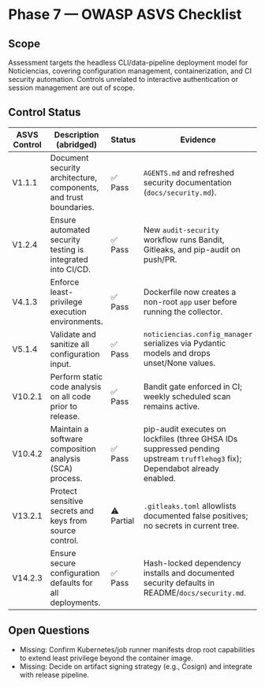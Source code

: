 # Phase 7 — OWASP ASVS Checklist

## Scope
Assessment targets the headless CLI/data-pipeline deployment model for Noticiencias, covering configuration management, containerization, and CI security automation. Controls unrelated to interactive authentication or session management are out of scope.

## Control Status
| ASVS Control | Description (abridged) | Status | Evidence | Follow-up |
| --- | --- | --- | --- | --- |
| V1.1.1 | Document security architecture, components, and trust boundaries. | ✅ Pass | `AGENTS.md` and refreshed security documentation (`docs/security.md`). | Keep diagrams updated when new pipeline stages ship. |
| V1.2.4 | Ensure automated security testing is integrated into CI/CD. | ✅ Pass | New `audit-security` workflow runs Bandit, Gitleaks, and pip-audit on push/PR. | Monitor runtime to keep job under 5 minutes. |
| V4.1.3 | Enforce least-privilege execution environments. | ✅ Pass | Dockerfile now creates a non-root `app` user before running the collector. | Extend principle to Kubernetes manifests (Missing). |
| V5.1.4 | Validate and sanitize all configuration input. | ✅ Pass | `noticiencias.config_manager` serializes via Pydantic models and drops unset/None values. | Add regression tests for `_serialize_for_toml`. |
| V10.2.1 | Perform static code analysis on all code prior to release. | ✅ Pass | Bandit gate enforced in CI; weekly scheduled scan remains active. | Consider enabling SARIF uploads for code scanning dashboard. |
| V10.4.2 | Maintain a software composition analysis (SCA) process. | ✅ Pass | pip-audit executes on lockfiles (three GHSA IDs suppressed pending upstream `trufflehog3` fix); Dependabot already enabled. | Automate SBOM publication via CycloneDX output (Missing). |
| V13.2.1 | Protect sensitive secrets and keys from source control. | ⚠️ Partial | `.gitleaks.toml` allowlists documented false positives; no secrets in current tree. | Add pre-commit secret hook to shorten feedback loop. |
| V14.2.3 | Ensure secure configuration defaults for all deployments. | ✅ Pass | Hash-locked dependency installs and documented security defaults in README/`docs/security.md`. | Document minimum container runtime permissions (Missing). |

## Open Questions
- Missing: Confirm Kubernetes/job runner manifests drop root capabilities to extend least privilege beyond the container image.
- Missing: Decide on artifact signing strategy (e.g., Cosign) and integrate with release pipeline.
